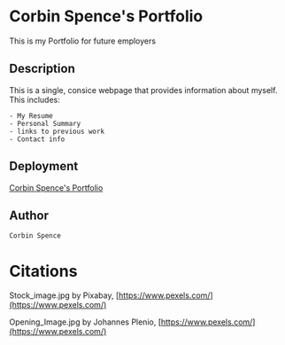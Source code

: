 # Corbin Spence's Portfolio

This is my Portfolio for future employers

## Description

This is a single, consice webpage that provides information about myself.
This includes:

    - My Resume
    - Personal Summary
    - links to previous work
    - Contact info

## Deployment

[Corbin Spence's Portfolio]()

## Author

    Corbin Spence

# Citations

Stock_image.jpg by Pixabay, [https://www.pexels.com/](https://www.pexels.com/)

Opening_Image.jpg by Johannes Plenio, [https://www.pexels.com/](https://www.pexels.com/)

